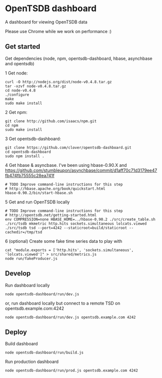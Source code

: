OpenTSDB dashboard
==================

A dashboard for viewing OpenTSDB data

Please use Chrome while we work on performance :)

Get started
-----------
Get dependencies (node, npm, opentsdb-dashboard, hbase, asynchbase and opentsdb)

1 Get node:

	curl -O http://nodejs.org/dist/node-v0.4.8.tar.gz
	tar -xzvf node-v0.4.8.tar.gz
	cd node-v0.4.8
	./configure
	make
	sudo make install

2 Get npm:

	git clone http://github.com/isaacs/npm.git
	cd npm
	sudo make install

3 Get opentsdb-dashboard:

	git clone https://github.com/clover/opentsdb-dashboard.git
	cd opentsdb-dashboard
	sudo npm install .

4 Get hbase & asyncbase. I've been using hbase-0.90.X and https://github.com/stumbleupon/asynchbase/commit/d1aff70c71d3179ee47fb474fb75555c28ea741f

	# TODO Improve command-line instructions for this step
	# http://hbase.apache.org/book/quickstart.html
	hbase-0.90.2/bin/start-hbase.sh

5 Get and run OpenTSDB locally

	# TODO Improve command-line instructions for this step
	# http://opentsdb.net/getting-started.html
	env COMPRESSION=none HBASE_HOME=../hbase-0.90.2 ./src/create_table.sh
	./src/tsdb mkmetric http.hits sockets.simultaneous lolcats.viewed
	./src/tsdb tsd --port=4242 --staticroot=build/staticroot --cachedir=/tmp/tsd

6 (optional) Create some fake time series data to play with

	cat "module.exports = ['http.hits', 'sockets.simultaneous', 'lolcats.viewed']" > src/shared/metrics.js
	node run/fakeProducer.js

Develop
-------
Run dashboard locally

	node opentsdb-dashboard/run/dev.js

or, run dashboard locally but connect to a remote TSD on opentsdb.example.com:4242

	node opentsdb-dashboard/run/dev.js opentsdb.example.com 4242

Deploy
------
Build dashboard

	node opentsdb-dashboard/run/build.js

Run production dashboard

	node opentsdb-dashboard/run/prod.js opentsdb.example.com 4242
